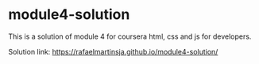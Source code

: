 # module4-solution
This is a solution of module 4 for coursera html, css and js for developers.

Solution link: https://rafaelmartinsja.github.io/module4-solution/
